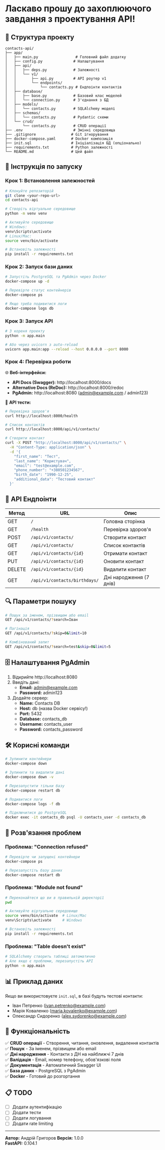 
# Ласкаво прошу до захоплюючого завдання з проектування API!

## 📁 Структура проекту

```
contacts-api/
├── app/
│   ├── main.py                 # Головний файл додатку
│   ├── config.py              # Налаштування
│   ├── api/
│   │   ├── deps.py            # Залежності
│   │   └── v1/
│   │       ├── api.py         # API роутер v1
│   │       └── endpoints/
│   │           └── contacts.py # Ендпоінти контактів
│   ├── database/
│   │   ├── base.py            # Базовий клас моделей
│   │   └── connection.py      # З'єднання з БД
│   ├── models/
│   │   └── contacts.py        # SQLAlchemy моделі
│   ├── schemas/
│   │   └── contacts.py        # Pydantic схеми
│   └── crud/
│       └── contacts.py        # CRUD операції
├── .env                       # Змінні середовища
├── .gitignore                # Git ігнорування
├── docker-compose.yaml       # Docker композиція
├── init.sql                  # Ініціалізація БД (опціонально)
├── requirements.txt          # Python залежності
└── README.md                 # Цей файл
```

## 🚀 Інструкція по запуску

### Крок 1: Встановлення залежностей

```bash
# Клонуйте репозиторій
git clone <your-repo-url>
cd contacts-api

# Створіть віртуальне середовище
python -m venv venv

# Активуйте середовище
# Windows:
venv\Scripts\activate
# Linux/Mac:
source venv/bin/activate

# Встановіть залежності
pip install -r requirements.txt
```

### Крок 2: Запуск бази даних

```bash
# Запустіть PostgreSQL та PgAdmin через Docker
docker-compose up -d

# Перевірте статус контейнерів
docker-compose ps

# Якщо треба подивитися логи
docker-compose logs db
```

### Крок 3: Запуск API

```bash
# З кореня проекту
python -m app.main

# Або через uvicorn з auto-reload
uvicorn app.main:app --reload --host 0.0.0.0 --port 8000
```

### Крок 4: Перевірка роботи

🌐 **Веб-інтерфейси:**
- **API Docs (Swagger):** http://localhost:8000/docs
- **Alternative Docs (ReDoc):** http://localhost:8000/redoc  
- **PgAdmin:** http://localhost:8080 (admin@example.com / admin123)

🔧 **API тести:**
```bash
# Перевірка здоров'я
curl http://localhost:8000/health

# Список контактів
curl http://localhost:8000/api/v1/contacts/

# Створити контакт
curl -X POST "http://localhost:8000/api/v1/contacts/" \
  -H "Content-Type: application/json" \
  -d '{
    "first_name": "Тест",
    "last_name": "Користувач", 
    "email": "test@example.com",
    "phone_number": "+380501234567",
    "birth_date": "1990-12-25",
    "additional_data": "Тестовий контакт"
  }'
```

## 📝 API Ендпоінти

| Метод | URL | Опис |
|-------|-----|------|
| GET | `/` | Головна сторінка |
| GET | `/health` | Перевірка здоров'я |
| POST | `/api/v1/contacts/` | Створити контакт |
| GET | `/api/v1/contacts/` | Список контактів |
| GET | `/api/v1/contacts/{id}` | Отримати контакт |
| PUT | `/api/v1/contacts/{id}` | Оновити контакт |
| DELETE | `/api/v1/contacts/{id}` | Видалити контакт |
| GET | `/api/v1/contacts/birthdays/` | Дні народження (7 днів) |

## 🔍 Параметри пошуку

```bash
# Пошук за іменем, прізвищем або email
GET /api/v1/contacts/?search=Іван

# Пагінація
GET /api/v1/contacts/?skip=0&limit=10

# Комбінований запит
GET /api/v1/contacts/?search=test&skip=0&limit=5
```

## 🗄️ Налаштування PgAdmin

1. Відкрийте http://localhost:8080
2. Введіть дані:
   - **Email:** admin@example.com
   - **Password:** admin123
3. Додайте сервер:
   - **Name:** Contacts DB
   - **Host:** db (назва Docker сервісу!)
   - **Port:** 5432
   - **Database:** contacts_db
   - **Username:** contacts_user
   - **Password:** contacts_password

## 🛠️ Корисні команди

```bash
# Зупинити контейнери
docker-compose down

# Зупинити та видалити дані
docker-compose down -v

# Перезапустити тільки базу
docker-compose restart db

# Подивитися логи
docker-compose logs -f db

# Підключитися до PostgreSQL
docker exec -it contacts_db psql -U contacts_user -d contacts_db
```

## 🐛 Розв'язання проблем

### Проблема: "Connection refused"
```bash
# Перевірте чи запущені контейнери
docker-compose ps

# Перезапустіть базу даних
docker-compose restart db
```

### Проблема: "Module not found"
```bash
# Переконайтеся що ви в правильній директорії
pwd

# Активуйте віртуальне середовище
source venv/bin/activate  # Linux/Mac
venv\Scripts\activate     # Windows

# Встановіть залежності
pip install -r requirements.txt
```

### Проблема: "Table doesn't exist"
```bash
# SQLAlchemy створить таблиці автоматично
# Але якщо є проблеми, перезапустіть API
python -m app.main
```

## 📊 Приклад даних

Якщо ви використовуєте `init.sql`, в базі будуть тестові контакти:
- Іван Петренко (ivan.petrenko@example.com)
- Марія Коваленко (maria.kovalenko@example.com) 
- Олександр Сидоренко (alex.sydorenko@example.com)

## 🎯 Функціональність

✅ **CRUD операції** - Створення, читання, оновлення, видалення контактів  
✅ **Пошук** - За іменем, прізвищем або email  
✅ **Дні народження** - Контакти з ДН на найближчі 7 днів  
✅ **Валідація** - Email, номер телефону, обов'язкові поля  
✅ **Документація** - Автоматичний Swagger UI  
✅ **База даних** - PostgreSQL з PgAdmin  
✅ **Docker** - Готовий до розгортання  

## 📋 TODO

- [ ] Додати аутентифікацію  
- [ ] Додати тести  
- [ ] Додати логування  
- [ ] Додати rate limiting  

---

**Автор:** Андрій Григоров
**Версія:** 1.0.0  
**FastAPI:** 0.104.1